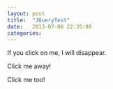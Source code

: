 ```yaml
---
layout: post
title:  "JQueryTest"
date:   2013-07-06 22:35:08
categories: 
---
```


<script src="https://ajax.googleapis.com/ajax/libs/jquery/1.8.3/jquery.min.js">
</script>

<script>
$(document).ready(function(){
  $("p").click(function(){
    $(this).hide();
  });
});
</script>
<p>If you click on me, I will disappear.</p>
<p>Click me away!</p>
<p>Click me too!</p>
<canvas width='500' height='500'></canvas>
